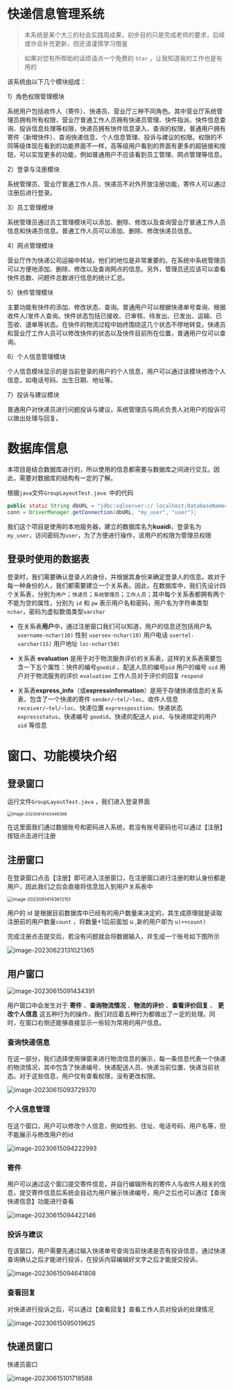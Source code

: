 # 快递信息管理系统

> 本系统是某个大三的社会实践周成果，初步目的只是完成老师的要求，后续或许会补充更新，但还请谨慎学习借鉴

> 如果对您有所帮助的话烦请点一个免费的 `Star` ，让我知道我的工作也是有用的

该系统由以下几个模块组成：

1）角色权限管理模块

系统用户包括收件人（寄件）、快递员、营业厅三种不同角色。其中营业厅系统管理员拥有所有权限，营业厅普通工作人员拥有快递员管理、快件指派、快件信息查询、投诉信息处理等权限，快递员拥有快件信息录入、查询的权限，普通用户拥有寄件（新增快件）、查询快递信息、个人信息管理、投诉与建议的权限。权限的不同等级体现在看到的功能界面不一样，高等级用户看到的界面有更多的超链接和按钮，可以实现更多的功能，例如普通用户不应该看到员工管理、网点管理等信息。

2）登录与注册模块

系统管理员、营业厅普通工作人员、快递员不对外开放注册功能，寄件人可以通过注册后进行登录。

3）员工管理模块

系统管理员通过员工管理模块可以添加、删除、修改以及查询营业厅普通工作人员信息和快递员信息。普通工作人员可以添加、删除、修改快递员信息。

4）网点管理模块

营业厅作为快递公司运输中转站，他们的地位是非常重要的。在系统中系统管理员可以方便地添加、删除、修改以及查询网点的信息。另外，管理员还应该可以查看快件总数、问题件总数进行信息的统计汇总。

5）快件管理模块

主要功能有快件的添加、修改状态、查询。普通用户可以根据快递单号查询、根据收件人/发件人查询。快件状态包括已接收、已审核、待发出、已发出、运输、已签收、退单等状态。在快件的物流过程中始终围绕这几个状态不停地转变。快递员和营业厅工作人员可以修改快件的状态以及快件目前所在位置，普通用户仅可以查询。

6）个人信息管理模块

个人信息模块显示的是当前登录的用户的个人信息，用户可以通过该模块修改个人信息，如电话号码、出生日期、地址等。

7）投诉与建议模块

普通用户对快递员进行问题投诉与建议，系统管理员与网点负责人对用户的投诉可以做出处理与回复。

# 数据库信息
本项目是结合数据库进行的，所以使用的信息都需要与数据库之间进行交互。因此，需要对数据库的结构有一定的了解。

根据`java`文件`GroupLayoutTest.java `中的代码
```java
public static String dbURL = "jdbc:sqlserver:// localhost;DatabaseName=kuaidi;encrypt=true;trustServerCertificate=true";
conn = DriverManager.getConnection(dbURL, "my_user", "user");
```
我们这个项目是使用的本地服务器，建立的数据库名为**kuaidi**，登录名为`my_user`，访问密码为`user`，为了方便进行操作，该用户的权限为管理员权限
## 登录时使用的数据表
登录时，我们需要确认登录人的身份，并根据其身份来确定登录人的信息。故对于每一种身份的人，我们都需要建立一个关系表。因此，在数据库中，我们先设计四个关系表，分别为`用户`；`快递员`；`系统管理员`；`工作人员`；其中每个关系表都拥有两个不能为空的属性，分别为 `id` 和 `pw` 表示用户名和密码，用户名为字符串类型`nchar`，密码为虚拟数值类型`varchar`

- 在关系表**用户**中，通过注册窗口我们可以知道，用户的信息还包括用户名 `username-nchar(10)` 性别 `usersex-nchar(10)` 用户电话 `usertel-varchar(15)` 用户地址 `loc-nchar(50)`

- 关系表 **evaluation** 是用于对于物流服务评价的关系表，这样的关系表需要包含一下五个属性：快件的编号`goodid` 、配送人员的编号`pid` 用户的编号 `uid` 用户对于物流服务的评价 `evaluation` 工作人员对于评价的回复 `respond` 
- 关系表**express_info**（或**expressinformation**）是用于存储快递信息的关系表，包含了一个快递的寄件 `sender/~tel/~loc`、收件人信息 `receiver/~tel/~loc`、快递位置 `expressposition`、快递状态 `expressstatus`、快递编号 `goodid`、快递的配送人 `pid`、与快递绑定的用户 `uid` 等信息



# 窗口、功能模块介绍

## 登录窗口

运行文件`GroupLayoutTest.java` ，我们进入登录界面

<img src="./README/image-20230614143446398.png" alt="image-20230614143446398" style="zoom:67%;" />

在这里面我们通过数据账号和密码进入系统，若没有账号密码也可以通过【注册】按钮点击进行注册

## 注册窗口

在登录窗口点击【注册】即可进入注册窗口，在注册窗口进行注册的默认身份都是用户，因此我们之后会直接将信息加入到用户关系表中

<img src="./README/image-20230614143612151.png" alt="image-20230614143612151" style="zoom:75%;" />

用户的 id 是根据目前数据库中已经有的用户数量来决定的，其生成原理就是读取注册前的用户数量`count` ，将数量+1后前面加 u ,新的用户即为 `u(++count)`

完成注册点击提交后，若没有问题就会将数据输入，并生成一个账号如下图所示

![image-20230623131021365](./README/image-20230623131021365.png)

## 用户窗口

![image-20230615091434391](./README/image-20230615091434391.png)

用户窗口中会发生对于 **寄件** 、**查询物流情况** 、**物流的评价** 、**查看评价回复** 、 **更改个人信息** 这五种行为的操作，我们对应着五种行为都做出了一定的处理。同时，在窗口右侧还能够直接显示一些较为常用的用户信息。

### 查询快递信息

在这一部分，我们选择使用弹窗来进行物流信息的展示，每一条信息代表一个快递的物流情况，其中包含了快递编号、快递配送人员、快递当前位置、快递当前状态。对于这些信息，用户仅有查看权限，没有更改权限。

![image-20230615093729370](./README/image-20230615093729370.png)

### 个人信息管理

在这个窗口，用户可以修改个人信息，例如性别、住址、电话号码、用户名等，但不能展示与修改用户的id

![image-20230615094222993](./README/image-20230615094222993.png)

### 寄件

用户可以通过这个窗口提交寄件信息，并自行编辑所有的寄件人与收件人相关的信息，提交寄件信息后系统会自动为用户展示快递编号，用户之后也可以通过【查询快递信息】功能进行查看

![image-20230615094422146](./README/image-20230615094422146.png)

### 投诉与建议

在该窗口，用户需要先通过输入快递单号查询当前快递是否有投诉信息，通过快递查询确认之后才能进行投诉，在投诉内容编辑好文字之后才能提交投诉。

![image-20230615094641808](./README/image-20230615094641808.png)

### 查看回复

对快递进行投诉之后，可以通过【查看回复】查看工作人员对投诉的处理情况

![image-20230615095019625](./README/image-20230615095019625.png)

## 快递员窗口

快递员窗口

![image-20230615101718588](./README/image-20230615101718588.png)
